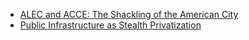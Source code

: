 - [ALEC and ACCE: The Shackling of the American City](http://www.slate.com/articles/business/metropolis/2016/09/how_alec_acce_and_pre_emptions_laws_are_gutting_the_powers_of_american_cities.html) 
- [Public Infrastructure as Stealth Privatization](http://prospect.org/article/public-infrastructure-stealth-privatization)
 